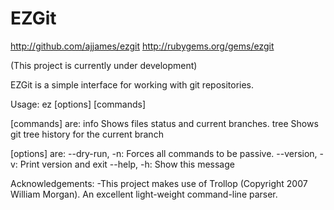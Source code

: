 EZGit
=====
http://github.com/ajjames/ezgit
http://rubygems.org/gems/ezgit

(This project is currently under development)

EZGit is a simple interface for working with git repositories.

Usage:
        ez [options] [commands]

  [commands] are:
	info	Shows files status and current branches.
	tree	Shows git tree history for the current branch

   [options] are:
  --dry-run, -n:   Forces all commands to be passive.
  --version, -v:   Print version and exit
     --help, -h:   Show this message

Acknowledgements:
  -This project makes use of Trollop (Copyright 2007 William Morgan). An excellent light-weight command-line parser.